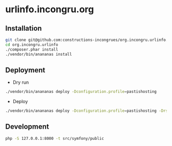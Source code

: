 # urlinfo.incongru.org

## Installation

```sh
git clone git@github.com:constructions-incongrues/org.incongru.urlinfo.git
cd org.incongru.urlinfo
./composer.phar install
./vendor/bin/anananas install
```

## Deployment

- Dry run

```sh
./vendor/bin/anananas deploy -Dconfiguration.profile=pastishosting
```

- Deploy

```sh
./vendor/bin/anananas deploy -Dconfiguration.profile=pastishosting -Drsync.dryrun=false
```

## Development

```sh
php -S 127.0.0.1:8000 -t src/symfony/public
```
